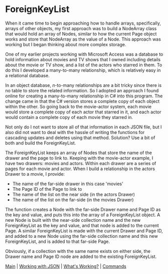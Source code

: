 # ForeignKeyList

When it came time to begin approaching how to handle arrays, specifically, arrays of other objects, my first
approach was to build a NodeArray class that would hold an array of Nodes, similar to how the current Page object
works and store that NodeArray as the value of a Node. This approach was working but I began thinking about more
complex storage.

One of my earlier projects working with Microsoft Access was a database to hold information about movies and TV shows
that I owned including details about the movie or TV show, and a list of the actors who starred in them. To do this
I developed a many-to-many relationship, which is relatively easy in a relational database.

In an object database, *n*-to-many relationships are a bit tricky since there is no table to store the related information.
So I adopted an approach I found online for creating a many-to-many relationship in C# into this program. The change came
in that the C# version stores a complete copy of each object within the other. So going back to the movie-actor system,
each movie would store a complete copy of each actor that starred in it, and each actor would contain a complete copy of
each movie they starred in.

Not only do I not want to store all of that information in each JSON file, but I also did not want to deal with the hassle
of writing the functions for cascading updates and deletes using that method. Solution? Use a bit of both and build the 
ForeignKeyList.

The ForeignKeyList keeps an array of Nodes that store the name of the drawer and the page to link to. Keeping with
the movie-actor example, I have two drawers: movies and actors. Within each drawer are a series of pages for each movie
and actor. When I build a relationship in the actors Drawer to a movie, I provide:

* The name of the far-side drawer in this case 'movies'
* The Page ID of the Page to link to
* The name of the list on the near side (in the actors Drawer)
* The name of the list on the far-side (in the movies Drawer)

The function creates a Node with the far-side Drawer name and Page ID as the key and value, and puts this into the array
of a ForeignKeyList object. A new Node is built with the near-side collection name and the new ForeignKeyList as the key
and value, and that node is added to the current Page. A similar ForeignKeyList is made with the current Drawer and Page
ID, and added to a new Node using the far-side collection name and this new ForeignKeyList, and is added to that far-side
Page.

Obviously, if a collection with the same name exists on either side, the Drawer name and Page ID node are added to the 
existing ForeignKeyList.

[Main](readme.md) | [Working with JSON](json.md) | [What's Working?](whatworks.md) | [Commands](commands.md)
